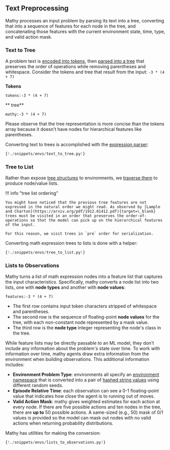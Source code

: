 ## Text Preprocessing

Mathy processes an input problem by parsing its text into a tree, converting that into a sequence of features for each node in the tree, and concatenating those features with the current environment state, time, type, and valid action mask.

### Text to Tree

A problem text is [encoded into tokens](/cas/tokenizer), then [parsed into a tree](/cas/parser) that preserves the order of operations while removing parentheses and whitespace.
Consider the tokens and tree that result from the input: `-3 * (4 + 7)`

**Tokens**

`tokens:-3 * (4 + 7)`

** tree**

`mathy:-3 * (4 + 7)`

Please observe that the tree representation is more concise than the tokens array because it doesn't have nodes for hierarchical features like parentheses.

Converting text to trees is accomplished with the [expression parser](/cas/parser):

```python
{!./snippets/envs/text_to_tree.py!}
```

### Tree to List

Rather than expose [tree structures](/api/core/expressions/#mathexpression) to environments, we [traverse them](/api/core/expressions/#to_list) to produce node/value lists.

!!! info "tree list ordering"

    You might have noticed that the previous tree features are not expressed in the natural order we might read. As observed by [Lample and Charton](https://arxiv.org/pdf/1912.01412.pdf){target=\_blank} trees must be visited in an order that preserves the order-of-operations so that the model can pick up on the hierarchical features of the input.

    For this reason, we visit trees in `pre` order for serialization.

Converting math expression trees to lists is done with a helper:

```python
{!./snippets/envs/tree_to_list.py!}
```

### Lists to Observations

Mathy turns a list of math expression nodes into a feature list that captures the input characteristics. Specifically, mathy converts a node list into two lists, one with **node types** and another with **node values**:

`features:-3 * (4 + 7)`

- The first row contains input token characters stripped of whitespace and parentheses.
- The second row is the sequence of floating-point **node values** for the tree, with each non-constant node represented by a mask value.
- The third row is the **node type** integer representing the node's class in the tree.

While feature lists may be directly passable to an ML model, they don't include any information about the problem's state over time. To work with information over time, mathy agents draw extra information from the environment when building observations. This additional information includes:

- **Environment Problem Type**: environments all specify an [environment namespace](/api/env/#get_env_namespace) that is converted into a pair of [hashed string values](/api/state/#get_problem_hash) using different random seeds.
- **Episode Relative Time**: each observation can see a 0-1 floating-point value that indicates how close the agent is to running out of moves.
- **Valid Action Mask**: mathy gives weighted estimates for each action at every node. If there are five possible actions and ten nodes in the tree, there are **up to** 50 possible actions. A same-sized (e.g., 50) mask of 0/1 values is provided so the model can mask out nodes with no valid actions when returning probability distributions.

Mathy has utilities for making the conversion:

```python
{!./snippets/envs/lists_to_observations.py!}
```
